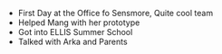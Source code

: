 - First Day at the Office fo Sensmore, Quite cool team
- Helped Mang with her prototype
- Got into ELLIS Summer School
- Talked with Arka and Parents